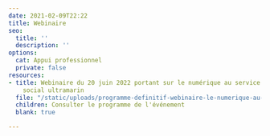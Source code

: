 ```yaml
---
date: 2021-02-09T22:22
title: Webinaire
seo:
  title: ''
  description: ''
options:
  cat: Appui professionnel
  private: false
resources:
- title: Webinaire du 20 juin 2022 portant sur le numérique au service du logement
    social ultramarin
  file: "/static/uploads/programme-definitif-webinaire-le-numerique-au-service-du-logement-social.pdf"
  children: Consulter le programme de l'événement
  blank: true

---
```

